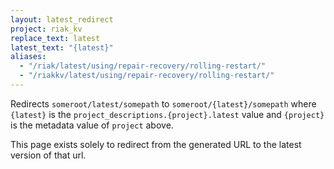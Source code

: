 ```yaml
---
layout: latest_redirect
project: riak_kv
replace_text: latest
latest_text: "{latest}"
aliases:
  - "/riak/latest/using/repair-recovery/rolling-restart/"
  - "/riakkv/latest/using/repair-recovery/rolling-restart/"
---
```


Redirects `someroot/latest/somepath` to `someroot/{latest}/somepath` 
where `{latest}` is the `project_descriptions.{project}.latest` value
and `{project}` is the metadata value of `project` above.

This page exists solely to redirect from the generated URL to the latest version of
that url.


